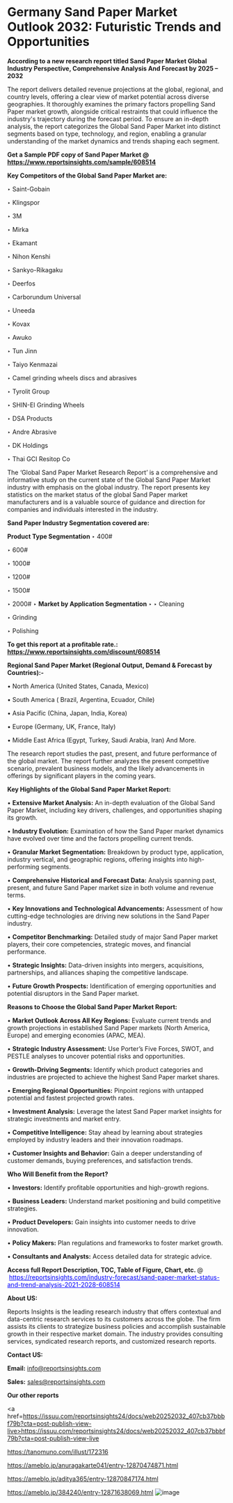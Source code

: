 # Germany Sand Paper Market Outlook 2032: Futuristic Trends and Opportunities

<strong>According to a new research report titled Sand Paper Market Global Industry Perspective, Comprehensive Analysis And Forecast by 2025 – 2032</strong>

The report delivers detailed revenue projections at the global, regional, and country levels, offering a clear view of market potential across diverse geographies. It thoroughly examines the primary factors propelling Sand Paper market growth, alongside critical restraints that could influence the industry's trajectory during the forecast period. To ensure an in-depth analysis, the report categorizes the Global Sand Paper Market into distinct segments based on type, technology, and region, enabling a granular understanding of the market dynamics and trends shaping each segment.

<strong>Get a Sample PDF copy of Sand Paper Market </strong><strong>@<a href=https://www.reportsinsights.com/sample/608514 style=color:#0000ff;> https://www.reportsinsights.com/sample/608514</a></strong></font>

<strong>Key Competitors of the Global Sand Paper Market are:</strong>

‣ Saint-Gobain

‣ Klingspor

‣ 3M

‣ Mirka

‣ Ekamant

‣ Nihon Kenshi

‣ Sankyo-Rikagaku

‣ Deerfos

‣ Carborundum Universal

‣ Uneeda

‣ Kovax

‣ Awuko

‣ Tun Jinn

‣ Taiyo Kenmazai

‣ Camel grinding wheels discs and abrasives

‣ Tyrolit Group

‣ SHIN-EI Grinding Wheels

‣ DSA Products

‣ Andre Abrasive

‣ DK Holdings

‣ Thai GCI Resitop Co

The ‘Global Sand Paper Market Research Report’ is a comprehensive and informative study on the current state of the Global Sand Paper Market industry with emphasis on the global industry. The report presents key statistics on the market status of the global Sand Paper market manufacturers and is a valuable source of guidance and direction for companies and individuals interested in the industry.

<strong>Sand Paper Industry Segmentation covered are:</strong>

<strong>Product Type Segmentation</strong>
‣
400#

‣ 600#

‣ 1000#

‣ 1200#

‣ 1500#

‣ 2000#
‣ 
<strong>Market by Application Segmentation</strong>
‣
‣  Cleaning

‣ Grinding

‣ Polishing

<strong>To get this report at a profitable rate.: <a href=https://www.reportsinsights.com/discount/608514 style=color:#0000ff;>https://www.reportsinsights.com/discount/608514</a></strong></font>

<strong>Regional Sand Paper Market (Regional Output, Demand &amp; Forecast by Countries):-</strong>

• North America (United States, Canada, Mexico)

• South America ( Brazil, Argentina, Ecuador, Chile)

• Asia Pacific (China, Japan, India, Korea)

• Europe (Germany, UK, France, Italy)

• Middle East Africa (Egypt, Turkey, Saudi Arabia, Iran) And More.

The research report studies the past, present, and future performance of the global market. The report further analyzes the present competitive scenario, prevalent business models, and the likely advancements in offerings by significant players in the coming years.

<strong>Key Highlights of the Global Sand Paper Market Report:</strong>

• <strong>Extensive Market Analysis:</strong> An in-depth evaluation of the Global Sand Paper Market, including key drivers, challenges, and opportunities shaping its growth.

• <strong>Industry Evolution:</strong> Examination of how the Sand Paper market dynamics have evolved over time and the factors propelling current trends.

• <strong>Granular Market Segmentation:</strong> Breakdown by product type, application, industry vertical, and geographic regions, offering insights into high-performing segments.

• <strong>Comprehensive Historical and Forecast Data:</strong> Analysis spanning past, present, and future Sand Paper market size in both volume and revenue terms.

• <strong>Key Innovations and Technological Advancements:</strong> Assessment of how cutting-edge technologies are driving new solutions in the Sand Paper industry.

• <strong>Competitor Benchmarking:</strong> Detailed study of major Sand Paper market players, their core competencies, strategic moves, and financial performance.

• <strong>Strategic Insights:</strong> Data-driven insights into mergers, acquisitions, partnerships, and alliances shaping the competitive landscape.

• <strong>Future Growth Prospects:</strong> Identification of emerging opportunities and potential disruptors in the Sand Paper market.

<strong>Reasons to Choose the Global Sand Paper Market Report:</strong>

• <strong>Market Outlook Across All Key Regions:</strong> Evaluate current trends and growth projections in established Sand Paper markets (North America, Europe) and emerging economies (APAC, MEA).

• <strong>Strategic Industry Assessment:</strong> Use Porter’s Five Forces, SWOT, and PESTLE analyses to uncover potential risks and opportunities.

• <strong>Growth-Driving Segments:</strong> Identify which product categories and industries are projected to achieve the highest Sand Paper market shares.

• <strong>Emerging Regional Opportunities:</strong> Pinpoint regions with untapped potential and fastest projected growth rates.

• <strong>Investment Analysis:</strong> Leverage the latest Sand Paper market insights for strategic investments and market entry.

• <strong>Competitive Intelligence:</strong> Stay ahead by learning about strategies employed by industry leaders and their innovation roadmaps.

• <strong>Customer Insights and Behavior:</strong> Gain a deeper understanding of customer demands, buying preferences, and satisfaction trends.

<strong>Who Will Benefit from the Report?</strong>

• <strong>Investors:</strong> Identify profitable opportunities and high-growth regions.

• <strong>Business Leaders:</strong> Understand market positioning and build competitive strategies.

• <strong>Product Developers:</strong> Gain insights into customer needs to drive innovation.

• <strong>Policy Makers:</strong> Plan regulations and frameworks to foster market growth.

• <strong>Consultants and Analysts:</strong> Access detailed data for strategic advice.
</ul>
<strong>Access full Report Description, TOC, Table of Figure, Chart, etc. </strong>@  <a href=https://reportsinsights.com/industry-forecast/sand-paper-market-status-and-trend-analysis-2021-2028-608514 style=color:#0000ff;>https://reportsinsights.com/industry-forecast/sand-paper-market-status-and-trend-analysis-2021-2028-608514</a></font>

<strong><strong>About US</strong>:</strong>

Reports Insights is the leading research industry that offers contextual and data-centric research services to its customers across the globe. The firm assists its clients to strategize business policies and accomplish sustainable growth in their respective market domain. The industry provides consulting services, syndicated research reports, and customized research reports.

<strong>Contact US:</strong>

<p class=""""><b>Email:</b> <a href=mailto:info@reportsinsights.com>info@reportsinsights.com</a></p>
<p class=""""><b>Sales:</b> <a href=mailto:sales@reportsinsights.com>sales@reportsinsights.com</a></p>

<strong>Our other reports</strong>

<a href=https://issuu.com/reportsinsights24/docs/web20252032_407cb37bbbf79b?cta=post-publish-view-live>https://issuu.com/reportsinsights24/docs/web20252032_407cb37bbbf79b?cta=post-publish-view-live</a>

<a href=https://tanomuno.com/illust/172316>https://tanomuno.com/illust/172316</a>

<a href=https://ameblo.jp/anuragakarte041/entry-12870474871.html>https://ameblo.jp/anuragakarte041/entry-12870474871.html</a>

<a href=https://ameblo.jp/aditya365/entry-12870847174.html>https://ameblo.jp/aditya365/entry-12870847174.html</a>

<a href=https://ameblo.jp/384240/entry-12871638069.html>https://ameblo.jp/384240/entry-12871638069.html</a>
![image](https://github.com/user-attachments/assets/fa0b867f-03c6-403b-852b-351d38b7960a)
